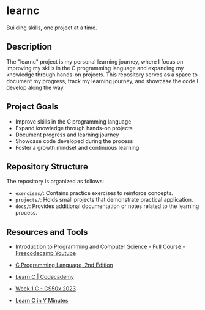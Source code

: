 # learnc
Building skills, one project at a time.

## Description

The "learnc" project is my personal learning journey, where I focus on improving my skills in the C programming language and expanding my knowledge through hands-on projects. This repository serves as a space to document my progress, track my learning journey, and showcase the code I develop along the way.

## Project Goals

- Improve skills in the C programming language
- Expand knowledge through hands-on projects
- Document progress and learning journey
- Showcase code developed during the process
- Foster a growth mindset and continuous learning


## Repository Structure
The repository is organized as follows:

- `exercises/`: Contains practice exercises to reinforce concepts.
- `projects/`: Holds small projects that demonstrate practical application.
- `docs/`: Provides additional documentation or notes related to the learning process.

## Resources and Tools
* [Introduction to Programming and Computer Science - Full Course - Freecodecamp Youtube](https://www.youtube.com/watch?v=zOjov-2OZ0E)

* [C Programming Language, 2nd Edition](https://github.com/auspbro/ebook-c/blob/master/The.C.Programming.Language.2Nd.Ed%20Prentice.Hall.Brian.W.Kernighan.and.Dennis.M.Ritchie..pdf)

* [Learn C | Codecademy](https://www.codecademy.com/learn/paths/c)

* [Week 1 C - CS50x 2023](https://cs50.harvard.edu/x/2023/weeks/1/)

* [Learn C in Y Minutes](https://learnxinyminutes.com/docs/c/)